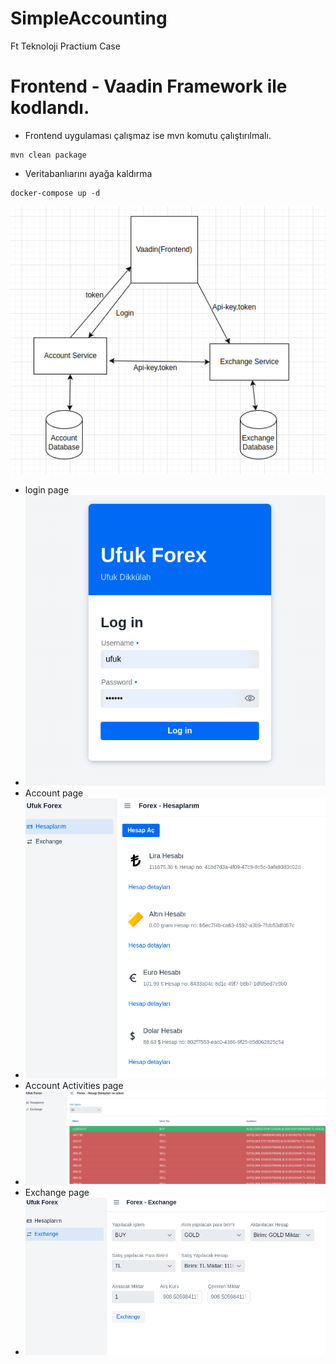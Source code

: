# SimpleAccounting
Ft Teknoloji Practium Case
# Frontend - Vaadin Framework ile kodlandı.
- Frontend uygulaması çalışmaz ise mvn komutu çalıştırılmalı.
```maven
mvn clean package
```
- Veritabanlıarını ayağa kaldırma
```
docker-compose up -d
```

![img.png](image/img.png)

- login page
- ![img_1.png](image/img_1.png)
- Account page
- ![img_2.png](image/img_2.png)
- Account Activities page
- ![img_3.png](image/img_3.png)
- Exchange page
- ![img_4.png](image/img_4.png)